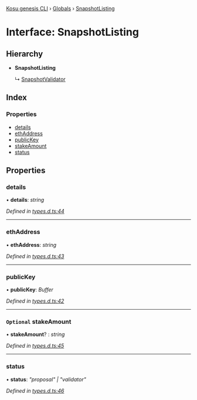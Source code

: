 [Kosu genesis CLI](../README.md) › [Globals](../globals.md) › [SnapshotListing](snapshotlisting.md)

# Interface: SnapshotListing

## Hierarchy

-   **SnapshotListing**

    ↳ [SnapshotValidator](snapshotvalidator.md)

## Index

### Properties

-   [details](snapshotlisting.md#details)
-   [ethAddress](snapshotlisting.md#ethaddress)
-   [publicKey](snapshotlisting.md#publickey)
-   [stakeAmount](snapshotlisting.md#optional-stakeamount)
-   [status](snapshotlisting.md#status)

## Properties

### details

• **details**: _string_

_Defined in [types.d.ts:44](https://github.com/ParadigmFoundation/kosu-monorepo/blob/55c0be50/packages/kosu-genesis-cli/src/types.d.ts#L44)_

---

### ethAddress

• **ethAddress**: _string_

_Defined in [types.d.ts:43](https://github.com/ParadigmFoundation/kosu-monorepo/blob/55c0be50/packages/kosu-genesis-cli/src/types.d.ts#L43)_

---

### publicKey

• **publicKey**: _Buffer_

_Defined in [types.d.ts:42](https://github.com/ParadigmFoundation/kosu-monorepo/blob/55c0be50/packages/kosu-genesis-cli/src/types.d.ts#L42)_

---

### `Optional` stakeAmount

• **stakeAmount**? : _string_

_Defined in [types.d.ts:45](https://github.com/ParadigmFoundation/kosu-monorepo/blob/55c0be50/packages/kosu-genesis-cli/src/types.d.ts#L45)_

---

### status

• **status**: _"proposal" | "validator"_

_Defined in [types.d.ts:46](https://github.com/ParadigmFoundation/kosu-monorepo/blob/55c0be50/packages/kosu-genesis-cli/src/types.d.ts#L46)_
